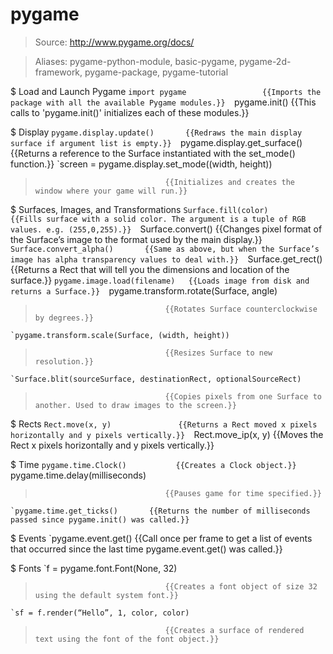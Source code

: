 # pygame

> Source: http://www.pygame.org/docs/

> Aliases: pygame-python-module, basic-pygame, pygame-2d-framework, pygame-package, pygame-tutorial

$ Load and Launch Pygame
    `import pygame                 {{Imports the package with all the available Pygame modules.}} 
    `pygame.init()                 {{This calls to 'pygame.init()' initializes each of these modules.}} 

$ Display
    `pygame.display.update()       {{Redraws the main display surface if argument list is empty.}} 
    `pygame.display.get_surface()  {{Returns a reference to the Surface instantiated with the set_mode() function.}} 
    `screen = pygame.display.set_mode((width, height))
>                                  {{Initializes and creates the window where your game will run.}} 

$ Surfaces, Images, and Transformations
    `Surface.fill(color)           {{Fills surface with a solid color. The argument is a tuple of RGB values.
e.g. (255,0,255).}} 
    `Surface.convert()             {{Changes pixel format of the Surface’s image to the format used by the main display.}} 
    `Surface.convert_alpha()       {{Same as above, but when the Surface’s image has alpha transparency values to deal with.}} 
    `Surface.get_rect()            {{Returns a Rect that will tell you the dimensions and location of the surface.}} 
    `pygame.image.load(filename)   {{Loads image from disk and returns a Surface.}} 
    `pygame.transform.rotate(Surface, angle)
>                                  {{Rotates Surface counterclockwise by degrees.}} 
    `pygame.transform.scale(Surface, (width, height))
>                                  {{Resizes Surface to new resolution.}} 
    `Surface.blit(sourceSurface, destinationRect, optionalSourceRect)
>                                  {{Copies pixels from one Surface to another. Used to draw images to the screen.}} 

$ Rects
    `Rect.move(x, y)               {{Returns a Rect moved x pixels horizontally and y pixels vertically.}} 
    `Rect.move_ip(x, y)            {{Moves the Rect x pixels horizontally and y pixels vertically.}} 

$ Time
    `pygame.time.Clock()           {{Creates a Clock object.}} 
    `pygame.time.delay(milliseconds)
>                                  {{Pauses game for time specified.}} 
    `pygame.time.get_ticks()       {{Returns the number of milliseconds passed since pygame.init() was called.}} 

$ Events
    `pygame.event.get()            {{Call once per frame to get a list of events that occurred since the last time pygame.event.get() was called.}} 

$ Fonts
    `f = pygame.font.Font(None, 32)
>                                  {{Creates a font object of size 32 using the default system font.}} 
    `sf = f.render(“Hello”, 1, color, color)
>                                  {{Creates a surface of rendered text using the font of the font object.}} 


